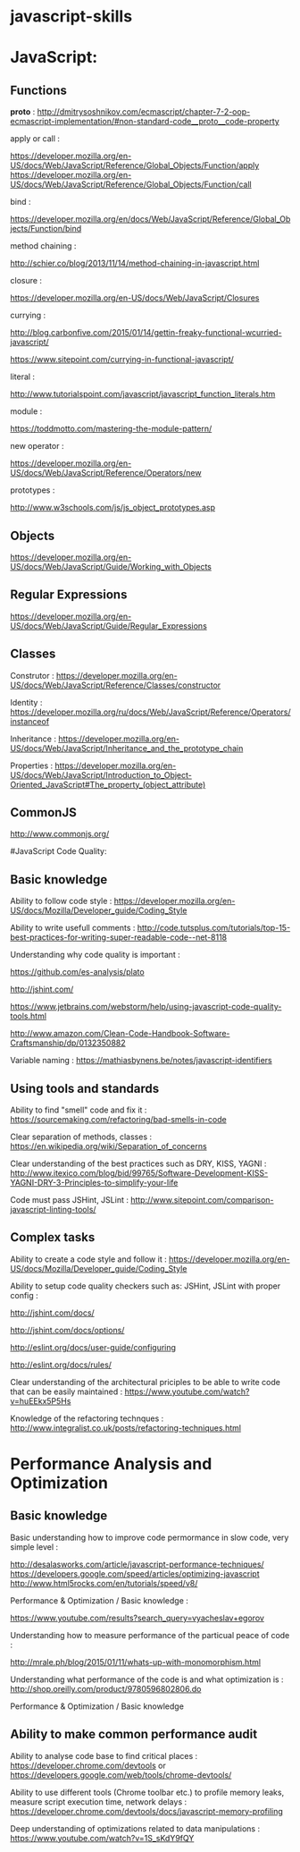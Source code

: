 # javascript-skills

# JavaScript:

## Functions

__proto__ : http://dmitrysoshnikov.com/ecmascript/chapter-7-2-oop-ecmascript-implementation/#non-standard-code__proto__code-property

apply or call :

https://developer.mozilla.org/en-US/docs/Web/JavaScript/Reference/Global_Objects/Function/apply
https://developer.mozilla.org/en-US/docs/Web/JavaScript/Reference/Global_Objects/Function/call

bind : 

https://developer.mozilla.org/en/docs/Web/JavaScript/Reference/Global_Objects/Function/bind

method chaining : 

http://schier.co/blog/2013/11/14/method-chaining-in-javascript.html

closure : 

https://developer.mozilla.org/en-US/docs/Web/JavaScript/Closures

currying : 

http://blog.carbonfive.com/2015/01/14/gettin-freaky-functional-wcurried-javascript/

https://www.sitepoint.com/currying-in-functional-javascript/

literal :

http://www.tutorialspoint.com/javascript/javascript_function_literals.htm

module :

https://toddmotto.com/mastering-the-module-pattern/

new operator : 

https://developer.mozilla.org/en-US/docs/Web/JavaScript/Reference/Operators/new

prototypes : 

http://www.w3schools.com/js/js_object_prototypes.asp

## Objects

https://developer.mozilla.org/en-US/docs/Web/JavaScript/Guide/Working_with_Objects

## Regular Expressions

https://developer.mozilla.org/en-US/docs/Web/JavaScript/Guide/Regular_Expressions

## Classes

Construtor : https://developer.mozilla.org/en-US/docs/Web/JavaScript/Reference/Classes/constructor

Identity : https://developer.mozilla.org/ru/docs/Web/JavaScript/Reference/Operators/instanceof

Inheritance : https://developer.mozilla.org/en-US/docs/Web/JavaScript/Inheritance_and_the_prototype_chain

Properties : https://developer.mozilla.org/en-US/docs/Web/JavaScript/Introduction_to_Object-Oriented_JavaScript#The_property_(object_attribute)

## CommonJS

http://www.commonjs.org/

#JavaScript Code Quality:

## Basic knowledge

Ability to follow code style : https://developer.mozilla.org/en-US/docs/Mozilla/Developer_guide/Coding_Style

Ability to write usefull comments : http://code.tutsplus.com/tutorials/top-15-best-practices-for-writing-super-readable-code--net-8118

Understanding why code quality is important :

https://github.com/es-analysis/plato

http://jshint.com/

https://www.jetbrains.com/webstorm/help/using-javascript-code-quality-tools.html

http://www.amazon.com/Clean-Code-Handbook-Software-Craftsmanship/dp/0132350882

Variable naming : https://mathiasbynens.be/notes/javascript-identifiers

## Using tools and standards

Ability to find "smell" code and fix it : https://sourcemaking.com/refactoring/bad-smells-in-code

Clear separation of methods, classes : https://en.wikipedia.org/wiki/Separation_of_concerns

Clear understanding of the best practices such as DRY, KISS, YAGNI : http://www.itexico.com/blog/bid/99765/Software-Development-KISS-YAGNI-DRY-3-Principles-to-simplify-your-life

Code must pass JSHint, JSLint : http://www.sitepoint.com/comparison-javascript-linting-tools/

## Complex tasks

Ability to create a code style and follow it : https://developer.mozilla.org/en-US/docs/Mozilla/Developer_guide/Coding_Style

Ability to setup code quality checkers such as: JSHint, JSLint with proper config : 

http://jshint.com/docs/

http://jshint.com/docs/options/

http://eslint.org/docs/user-guide/configuring

http://eslint.org/docs/rules/

Clear understanding of the architectural priciples to be able to write code that can be easily maintained : https://www.youtube.com/watch?v=huEEkx5P5Hs

Knowledge of the refactoring technques : http://www.integralist.co.uk/posts/refactoring-techniques.html

# Performance Analysis and Optimization

## Basic knowledge

Basic understanding how to improve code permormance in slow code, very simple level : 

http://desalasworks.com/article/javascript-performance-techniques/
https://developers.google.com/speed/articles/optimizing-javascript
http://www.html5rocks.com/en/tutorials/speed/v8/

Performance & Optimization / Basic knowledge : 

https://www.youtube.com/results?search_query=vyacheslav+egorov

Understanding how to measure performance of the particual peace of code :

http://mrale.ph/blog/2015/01/11/whats-up-with-monomorphism.html

Understanding what performance of the code is and what optimization is : http://shop.oreilly.com/product/9780596802806.do

Performance & Optimization / Basic knowledge

 ## Ability to make common performance audit
 
 Ability to analyse code base to find critical places : https://developer.chrome.com/devtools or https://developers.google.com/web/tools/chrome-devtools/
 
 Ability to use different tools (Chrome toolbar etc.) to profile memory leaks, measure script execution time, network delays : https://developer.chrome.com/devtools/docs/javascript-memory-profiling
 
 Deep understanding of optimizations related to data manipulations : https://www.youtube.com/watch?v=1S_sKdY9fQY
 
 

